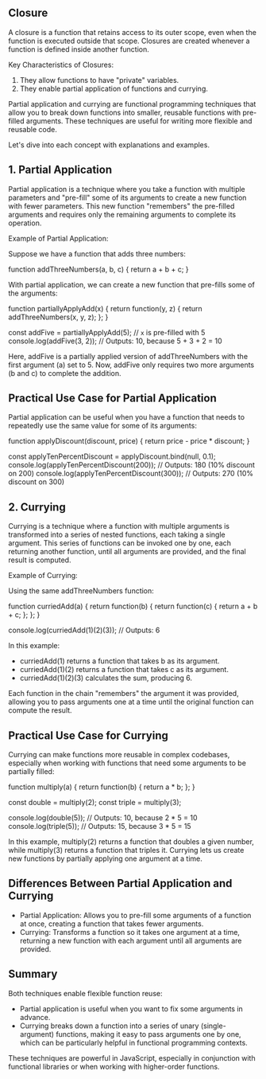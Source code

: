 
## Closure
A closure is a function that retains access to its outer scope, even when the function is executed outside that scope. Closures are created whenever a function is defined inside another function.

Key Characteristics of Closures:

1. They allow functions to have "private" variables.
2. They enable partial application of functions and currying.


Partial application and currying are functional programming techniques that allow you to break down functions into smaller, reusable functions with pre-filled arguments. These techniques are useful for writing more flexible and reusable code.

Let's dive into each concept with explanations and examples.


## 1. Partial Application
Partial application is a technique where you take a function with multiple parameters and "pre-fill" some of its arguments to create a new function with fewer parameters. This new function "remembers" the pre-filled arguments and requires only the remaining arguments to complete its operation.

Example of Partial Application:

Suppose we have a function that adds three numbers:

function addThreeNumbers(a, b, c) {
    return a + b + c;
}

With partial application, we can create a new function that pre-fills some of the arguments:

function partiallyApplyAdd(x) {
    return function(y, z) {
        return addThreeNumbers(x, y, z);
    };
}

const addFive = partiallyApplyAdd(5); 
// `x` is pre-filled with 5
console.log(addFive(3, 2)); 
// Outputs: 10, because 5 + 3 + 2 = 10

Here, addFive is a partially applied version of addThreeNumbers with the first argument (a) set to 5. Now, addFive only requires two more arguments (b and c) to complete the addition.

## Practical Use Case for Partial Application
Partial application can be useful when you have a function that needs to repeatedly use the same value for some of its arguments:

function applyDiscount(discount, price) {
    return price - price * discount;
}

const applyTenPercentDiscount = applyDiscount.bind(null, 0.1);
console.log(applyTenPercentDiscount(200)); // Outputs: 180 (10% discount on 200)
console.log(applyTenPercentDiscount(300)); // Outputs: 270 (10% discount on 300)


## 2. Currying
Currying is a technique where a function with multiple arguments is transformed into a series of nested functions, each taking a single argument. This series of functions can be invoked one by one, each returning another function, until all arguments are provided, and the final result is computed.

Example of Currying:

Using the same addThreeNumbers function:

function curriedAdd(a) {
    return function(b) {
        return function(c) {
            return a + b + c;
        };
    };
}

console.log(curriedAdd(1)(2)(3)); // Outputs: 6


In this example:

- curriedAdd(1) returns a function that takes b as its argument.
- curriedAdd(1)(2) returns a function that takes c as its argument.
- curriedAdd(1)(2)(3) calculates the sum, producing 6.

Each function in the chain "remembers" the argument it was provided, allowing you to pass arguments one at a time until the original function can compute the result.

## Practical Use Case for Currying
Currying can make functions more reusable in complex codebases, especially when working with functions that need some arguments to be partially filled:

function multiply(a) {
    return function(b) {
        return a * b;
    };
}

const double = multiply(2);
const triple = multiply(3);

console.log(double(5)); 
// Outputs: 10, because 2 * 5 = 10
console.log(triple(5)); 
// Outputs: 15, because 3 * 5 = 15

In this example, multiply(2) returns a function that doubles a given number, while multiply(3) returns a function that triples it. Currying lets us create new functions by partially applying one argument at a time.

## Differences Between Partial Application and Currying
- Partial Application: Allows you to pre-fill some arguments of a function at once, creating a function that takes fewer arguments.
- Currying: Transforms a function so it takes one argument at a time, returning a new function with each argument until all arguments are provided.


## Summary

Both techniques enable flexible function reuse:

- Partial application is useful when you want to fix some arguments in advance.
- Currying breaks down a function into a series of unary (single-argument) functions, making it easy to pass arguments one by one, which can be particularly helpful in functional programming contexts.

These techniques are powerful in JavaScript, especially in conjunction with functional libraries or when working with higher-order functions.